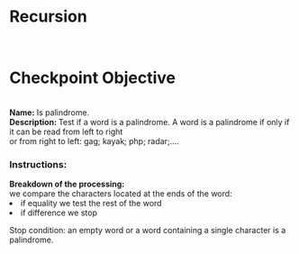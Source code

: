 # Recursion

<br>
<h1>Checkpoint Objective</h1>
<br>
<b>Name:</b> Is palindrome. 
  <br>
<b>Description: </b>
Test if a word is a palindrome. A word is a palindrome if only if it can be read from left to right <br> or from right to left: gag; kayak; php; radar;....<br>

<h3>Instructions:</h3>
<b>Breakdown of the processing:</b>
<br>
 we compare the characters located at the ends of the word:
    <li>if equality we test the rest of the word</li>
    <li>if difference we stop</li>

Stop condition: an empty word or a word containing a single character is a palindrome.
